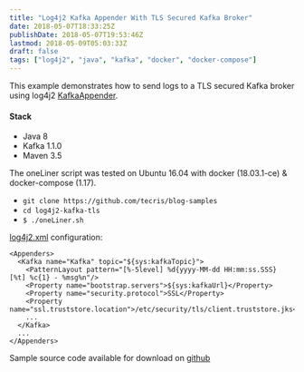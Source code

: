 ```yaml
---
title: "Log4j2 Kafka Appender With TLS Secured Kafka Broker"
date: 2018-05-07T18:33:25Z
publishDate: 2018-05-07T19:53:46Z
lastmod: 2018-05-09T05:03:33Z
draft: false
tags: ["log4j2", "java", "kafka", "docker", "docker-compose"]
---
```

This example demonstrates how to send logs to a TLS secured Kafka broker using log4j2 [KafkaAppender](https://logging.apache.org/log4j/2.x/manual/appenders.html#KafkaAppender).

#### Stack
 * Java 8
 * Kafka 1.1.0
 * Maven 3.5

The oneLiner script was tested on Ubuntu 16.04 with docker (18.03.1-ce) & docker-compose (1.17).

- `git clone https://github.com/tecris/blog-samples`
- `cd log4j2-kafka-tls`
- `$ ./oneLiner.sh`

[log4j2.xml](https://github.com/tecris/blog-samples/blob/master/log4j2-kafka-tls/src/main/resources/log4j2.xml) configuration:
```
<Appenders>
  <Kafka name="Kafka" topic="${sys:kafkaTopic}">
    <PatternLayout pattern="[%-5level] %d{yyyy-MM-dd HH:mm:ss.SSS} [%t] %c{1} - %msg%n"/>
    <Property name="bootstrap.servers">${sys:kafkaUrl}</Property>
    <Property name="security.protocol">SSL</Property>
    <Property name="ssl.truststore.location">/etc/security/tls/client.truststore.jks</Property>
    ...
  </Kafka>
  ...
</Appenders>
```
<!--more-->

Sample source code available for download on [github](https://github.com/tecris/blog-samples/tree/master/log4j2-kafka-tls)
